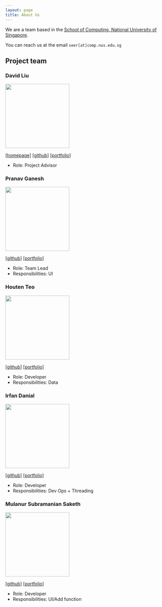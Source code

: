 ```yaml
---
layout: page
title: About Us
---
```


We are a team based in the [School of Computing, National University of Singapore](http://www.comp.nus.edu.sg).

You can reach us at the email `seer[at]comp.nus.edu.sg`

## Project team

### David Liu

<img src="images/kangxun.png" width="200px">

[[homepage](http://www.comp.nus.edu.sg/~damithch)]
[[github](https://github.com/kangxun)]
[[portfolio](team/kangxun.md)]

* Role: Project Advisor

### Pranav Ganesh

<img src="images/pranav-ganesh.png" width="200px">

[[github](https://github.com/pranav-ganesh)]
[[portfolio](team/johndoe.md)]

* Role: Team Lead
* Responsibilities: UI

### Houten Teo

<img src="images/houtenteo.png" width="200px">

[[github](https://github.com/houtenteo)] [[portfolio](team/johndoe.md)]

* Role: Developer
* Responsibilities: Data

### Irfan Danial

<img src="images/idgrr.png" width="200px">

[[github](http://github.com/idgrr)]
[[portfolio](team/irfan.md)]

* Role: Developer
* Responsibilities: Dev Ops + Threading

### Mulanur Subramanian Saketh

<img src="images/loose-bus-change.png" width="200px">

[[github](http://github.com/loose-bus-change)]
[[portfolio](team/johndoe.md)]

* Role: Developer
* Responsibilities: UI/Add function
